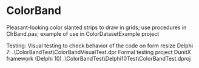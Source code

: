 # ColorBand
Pleasant-looking color slanted strips to draw in grids; use procedures in ClrBand.pas; example of use in ColorDatasetExample project

Testing:
Visual testing to check behavior of the code on form resize Delphi 7: .\ColorBandTest\ColorBandVisualTest.dpr 
Formal testing project DunitX framework (Delphi 10) .\ColorBandTest\Delphi10Test\ColorBandTest.dproj

